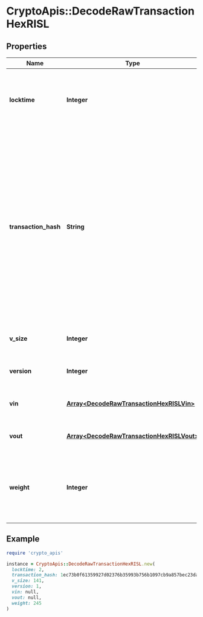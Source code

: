 # CryptoApis::DecodeRawTransactionHexRISL

## Properties

| Name | Type | Description | Notes |
| ---- | ---- | ----------- | ----- |
| **locktime** | **Integer** | Represents the time at which a particular transaction can be added to the blockchain |  |
| **transaction_hash** | **String** | Represents the same as transactionId for account-based protocols like Ethereum, while it could be different in UTXO-based protocols like Bitcoin. E.g., in UTXO-based protocols hash is different from transactionId for SegWit transactions. |  |
| **v_size** | **Integer** | Represents the virtual size of this transaction. |  |
| **version** | **Integer** | Represents transaction version number. |  |
| **vin** | [**Array&lt;DecodeRawTransactionHexRISLVin&gt;**](DecodeRawTransactionHexRISLVin.md) | Represents the transaction inputs. |  |
| **vout** | [**Array&lt;DecodeRawTransactionHexRISLVout&gt;**](DecodeRawTransactionHexRISLVout.md) | Represents the transaction outputs. |  |
| **weight** | **Integer** | Represents the size of a block, measured in weight units and including the segwit discount. | [optional] |

## Example

```ruby
require 'crypto_apis'

instance = CryptoApis::DecodeRawTransactionHexRISL.new(
  locktime: 2,
  transaction_hash: 1ec73b0f61359927d02376b35993b756b1097cb9a857bec23da4c98c4977d2b2,
  v_size: 141,
  version: 1,
  vin: null,
  vout: null,
  weight: 245
)
```

